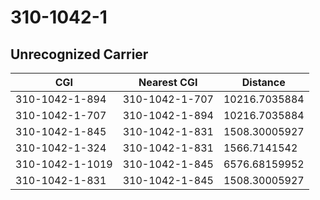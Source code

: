 # 310-1042-1
## Unrecognized Carrier


| CGI | Nearest CGI | Distance |
|-----|-------------|----------|
| 310-1042-1-894 | 310-1042-1-707 | 10216.7035884 |
| 310-1042-1-707 | 310-1042-1-894 | 10216.7035884 |
| 310-1042-1-845 | 310-1042-1-831 | 1508.30005927 |
| 310-1042-1-324 | 310-1042-1-831 | 1566.7141542 |
| 310-1042-1-1019 | 310-1042-1-845 | 6576.68159952 |
| 310-1042-1-831 | 310-1042-1-845 | 1508.30005927 |
